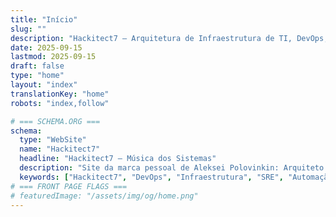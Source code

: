 ```yaml
---
title: "Início"
slug: ""
description: "Hackitect7 — Arquitetura de Infraestrutura de TI, DevOps, SRE, Segurança e Automação. Mais de 22 anos de experiência traduzidos em serviços, projetos e insights."
date: 2025-09-15
lastmod: 2025-09-15
draft: false
type: "home"
layout: "index"
translationKey: "home"
robots: "index,follow"

# === SCHEMA.ORG ===
schema:
  type: "WebSite"
  name: "Hackitect7"
  headline: "Hackitect7 — Música dos Sistemas"
  description: "Site da marca pessoal de Aleksei Polovinkin: Arquiteto de Infraestrutura de TI, especialista em DevOps e Automação."
  keywords: ["Hackitect7", "DevOps", "Infraestrutura", "SRE", "Automação", "Arquitetura"]
# === FRONT PAGE FLAGS ===
# featuredImage: "/assets/img/og/home.png"
---
```

